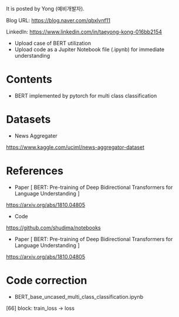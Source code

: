 
It is posted by Yong (예비개발자).

Blog URL: https://blog.naver.com/qbxlvnf11

LinkedIn: https://www.linkedin.com/in/taeyong-kong-016bb2154


- Upload case of BERT utilization
- Upload code as a Jupiter Notebook file (.ipynb) for immediate understanding


Contents
=============

- BERT implemented by pytorch for multi class classification

Datasets
=============

- News Aggregater

https://www.kaggle.com/uciml/news-aggregator-dataset


References
=============

- Paper [ BERT: Pre-training of Deep Bidirectional Transformers for Language Understanding ]

https://arxiv.org/abs/1810.04805

- Code

https://github.com/shudima/notebooks

- Paper [ BERT: Pre-training of Deep Bidirectional Transformers for Language Understanding ]

https://arxiv.org/abs/1810.04805

Code correction
=============

- BERT_base_uncased_multi_class_classification.ipynb

[66] block: train_loss -> loss

